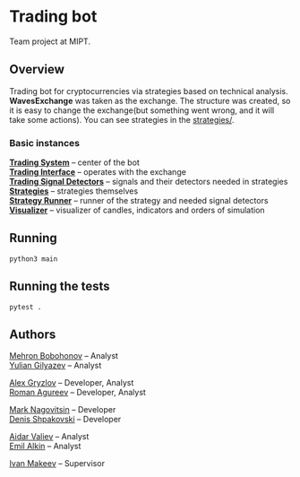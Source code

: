 # Trading bot
Team project at MIPT.


## Overview
Trading bot for cryptocurrencies via strategies based on technical analysis.
__WavesExchange__ was taken as the exchange.
The structure was created, so it is easy to change the exchange(but something went wrong, and it will take some actions).
You can see strategies in the [strategies/](strategies).

### Basic instances
[__Trading System__](trading_system) – center of the bot  
[__Trading Interface__](trading_interface) – operates with the exchange  
[__Trading Signal Detectors__](trading_signal_detectors) – signals and their detectors needed in strategies  
[__Strategies__](strategies) – strategies themselves  
[__Strategy Runner__](strategies/strategy_runner.py) – runner of the strategy and needed signal detectors  
[__Visualizer__](visualizer) – visualizer of candles, indicators and orders of simulation  


## Running
```shell
python3 main
```


## Running the tests
```shell
pytest .
```


## Authors
[Mehron Bobohonov](https://github.com/BMehron) – Analyst  
[Yulian Gilyazev](https://github.com/yulian-gilyazev) – Analyst

[Alex Gryzlov](https://github.com/alexgryzlov) – Developer, Analyst  
[Roman Agureev](https://github.com/romanagureev) – Developer, Analyst 

[Mark Nagovitsin](https://github.com/Marchello00) – Developer  
[Denis Shpakovski](https://github.com/Denisson001) – Developer

[Aidar Valiev](https://github.com/AidarValiev) – Analyst  
[Emil Alkin](https://github.com/AlkinEmil) – Analyst  

[Ivan Makeev](https://github.com/Macket) – Supervisor  
